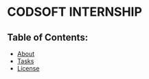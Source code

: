 # CODSOFT INTERNSHIP

## Table of Contents:

- [About](#about)
- [Tasks](#tasks)
- [License](#license)
